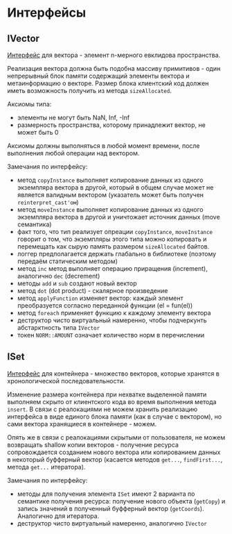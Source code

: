 # Интерфейсы
## IVector

[Интерфейс](https://github.com/ThinkingFrog/IVector/blob/main/include/IVector.h) для вектора - элемент n-мерного евклидова пространства.

Реализация вектора должна быть подобна массиву примитивов - один непрерывный блок памяти содержащий элементы вектора и метаинформацию о векторе.
Размер блока клиентский код должен иметь возможность получить из метода `sizeAllocated`.

Аксиомы типа:
- элементы не могут быть NaN, Inf, -Inf
- размерность пространства, которому принадлежит вектор, не может быть 0

Аксиомы должны выполняться в любой момент времени, после выполнения любой операции над вектором.

Замечания по интерфейсу:
- метод `copyInstance` выполняет копирование данных из одного экземпляра вектора в другой, который в общем случае может не является валидным вектором (указатель может быть получен `reinterpret_cast'ом`)
- метод `moveInstance` выполняет копирование данных из одного экземпляра вектора в другой и уничтожает источник данных (move семантика)
- факт того, что тип реализует опреации `copyInstance`, `moveInstance` говорит о том, что экземпляры этого типа можно копировать и перемещать как сырую память размером `sizeAllocated` байтов.
- логгер предполагается держать глабально в библиотеке (поэтому передаём статическим методом)
- метод `inc` метод выполняет операцию приращения (increment), аналогично `dec` (decrement)
- методы `add` и `sub` создают новый вектор
- метод `dot` (dot product) - скалярное произведение
- метод `applyFunction` изменяет вектор: каждый элемент преобразуется согласно переданной функции (el = fun(el))
- метод `foreach` применяет функцию к каждому элементу вектора
- деструктор чисто виртуальный намеренно, чтобы подчеркунть абстарктность типа `IVector`
- токен `NORM::AMOUNT` означает количество норм в перечислении

## ISet

[Интерфейс](https://github.com/ThinkingFrog/IVector/blob/main/include/ISet.h) для контейнера - множество векторов, которые хранятся в хронологической последовательности.

Изменение размера контейнера при нехватке выделенной памяти выполняем скрыто от клиентского кода во время выполнения метода `insert`. В связи с реалокациями не можем хранить реализацию интерфейса в виде единого блока памяти (как в случае с вектором), но сами вектора хранящиеся в контейнере - можем.

Опять же в связи с реалокациями скрытыми от пользователя, не можем возвращать shallow копии векторов - получение ресурса сопровождается созданием нового вектора или копированием данных в некоторый буфферный вектор (касается методов `get...`, `findFirst...`, метода `get...` итератора).

Замечания по интерфейсу:
- методы для получения элемента `ISet` имеют 2 варианта по семантике получения ресурса: получение нового объекта (`getCopy`) и запись значений в полученный буфферный вектор  (`getCoords`). Аналогично для итератора.
- деструктор чисто виртуальный намеренно, аналогично `IVector`
